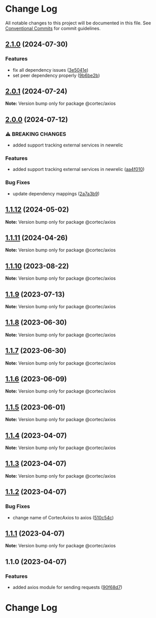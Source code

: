 # Change Log

All notable changes to this project will be documented in this file.
See [Conventional Commits](https://conventionalcommits.org) for commit guidelines.

## [2.1.0](https://github.com/saswatds/cortec/compare/@cortec/axios@2.0.1...@cortec/axios@2.1.0) (2024-07-30)

### Features

- fix all dependency issues ([3e5041e](https://github.com/saswatds/cortec/commit/3e5041e97d6533fc2783718674853faadd4f4ae6))
- set peer dependency properly ([9b6be2b](https://github.com/saswatds/cortec/commit/9b6be2bcaa33da6cdcfbe1d2d00a5493e81e247e))

## [2.0.1](https://github.com/saswatds/cortec/compare/@cortec/axios@2.0.0...@cortec/axios@2.0.1) (2024-07-24)

**Note:** Version bump only for package @cortec/axios

## [2.0.0](https://github.com/saswatds/cortec/compare/@cortec/axios@1.1.12...@cortec/axios@2.0.0) (2024-07-12)

### ⚠ BREAKING CHANGES

- added support tracking external services in newrelic

### Features

- added support tracking external services in newrelic ([aa4f010](https://github.com/saswatds/cortec/commit/aa4f010b781daea35ccc48f4c3729813fe001ceb))

### Bug Fixes

- update dependency mappings ([2a7a3b9](https://github.com/saswatds/cortec/commit/2a7a3b92828993a420a56b8b184c6af66f59abfd))

## [1.1.12](https://github.com/saswatds/cortec/compare/@cortec/axios@1.1.11...@cortec/axios@1.1.12) (2024-05-02)

**Note:** Version bump only for package @cortec/axios

## [1.1.11](https://github.com/saswatds/cortec/compare/@cortec/axios@1.1.10...@cortec/axios@1.1.11) (2024-04-26)

**Note:** Version bump only for package @cortec/axios

## [1.1.10](https://github.com/saswatds/cortec/compare/@cortec/axios@1.1.9...@cortec/axios@1.1.10) (2023-08-22)

**Note:** Version bump only for package @cortec/axios

## [1.1.9](https://github.com/saswatds/cortec/compare/@cortec/axios@1.1.8...@cortec/axios@1.1.9) (2023-07-13)

**Note:** Version bump only for package @cortec/axios

## [1.1.8](https://github.com/saswatds/cortec/compare/@cortec/axios@1.1.7...@cortec/axios@1.1.8) (2023-06-30)

**Note:** Version bump only for package @cortec/axios

## [1.1.7](https://github.com/saswatds/cortec/compare/@cortec/axios@1.1.6...@cortec/axios@1.1.7) (2023-06-30)

**Note:** Version bump only for package @cortec/axios

## [1.1.6](https://github.com/saswatds/cortec/compare/@cortec/axios@1.1.5...@cortec/axios@1.1.6) (2023-06-09)

**Note:** Version bump only for package @cortec/axios

## [1.1.5](https://github.com/saswatds/cortec/compare/@cortec/axios@1.1.4...@cortec/axios@1.1.5) (2023-06-01)

**Note:** Version bump only for package @cortec/axios

## [1.1.4](https://github.com/saswatds/cortec/compare/@cortec/axios@1.1.3...@cortec/axios@1.1.4) (2023-04-07)

**Note:** Version bump only for package @cortec/axios

## [1.1.3](https://github.com/saswatds/cortec/compare/@cortec/axios@1.1.2...@cortec/axios@1.1.3) (2023-04-07)

**Note:** Version bump only for package @cortec/axios

## [1.1.2](https://github.com/saswatds/cortec/compare/@cortec/axios@1.1.1...@cortec/axios@1.1.2) (2023-04-07)

### Bug Fixes

- change name of CortecAxios to axios ([510c54c](https://github.com/saswatds/cortec/commit/510c54cd07387f3130f17cba3e2722ef0af2553f))

## [1.1.1](https://github.com/saswatds/cortec/compare/@cortec/axios@1.1.0...@cortec/axios@1.1.1) (2023-04-07)

**Note:** Version bump only for package @cortec/axios

## 1.1.0 (2023-04-07)

### Features

- added axios module for sending requests ([90f68d7](https://github.com/saswatds/cortec/commit/90f68d7c3460fc5d60d1ff2d07d505d0f9232e60))

# Change Log
